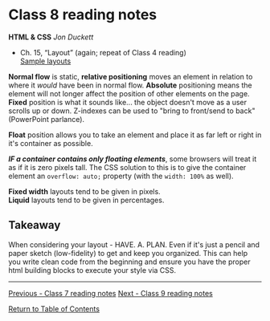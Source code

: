 # Class 8 reading notes

**HTML & CSS** *Jon Duckett*

- Ch. 15, “Layout” (again; repeat of Class 4 reading)  
[Sample layouts](http://htmlandcssbook.com/code-samples/chapter-15/)

**Normal flow** is static, **relative positioning** moves an element in relation to where it *would* have been in normal flow. **Absolute** positioning means the element will not longer affect the position of other elements on the page. **Fixed** position is what it sounds like... the object doesn't move as a user scrolls up or down. Z-indexes can be used to "bring to front/send to back" (PowerPoint parlance). 

**Float** position allows you to take an element and place it as far left or right in it's container as possible. 

***IF a container contains only floating elements***, some browsers will treat it as if it is zero pixels tall. The CSS solution to this is to give the container element an `overflow: auto;` property (with the `width: 100%` as well).

**Fixed width** layouts tend to be given in pixels.  
**Liquid** layouts tend to be given in percentages.

## Takeaway

When considering your layout - HAVE. A. PLAN. Even if it's just a pencil and paper sketch (low-fidelity) to get and keep you organized. This can help you write clean code from the beginning and ensure you have the proper html building blocks to execute your style via CSS.

<hr />

[Previous - Class 7 reading notes](class-07.md) 
[Next - Class 9 reading notes](class-09.md) 

[Return to Table of Contents](README.md)